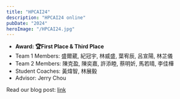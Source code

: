 ```yaml
---
title: "HPCAI24"
description: "HPCAI24 online"
pubDate: "2024"
heroImage: "/HPCAI24.jpg"
---
```


- **Award: 🏆First Place & Third Place**
- Team 1 Members: 盛爾葳, 紀冠宇, 林威盛, 葉宥辰, 呂宣陽, 林芷儀
- Team 2 Members: 陳克盈, 陳奕嘉, 許添睦, 蔡明妡, 馬若晴, 李佳樺
- Student Coaches: 黃煒智, 林展毅
- Advisor: Jerry Chou

Read our blog post: [link](/blog/hpcai23)